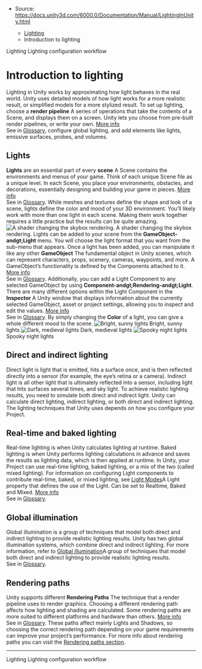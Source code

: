 * Source: https://docs.unity3d.com/6000.0/Documentation/Manual/LightingInUnity.html

  * [Lighting](https://docs.unity3d.com/6000.0/Documentation/Manual/LightingOverview.html)
  * Introduction to lighting


[](https://docs.unity3d.com/6000.0/Documentation/Manual/LightingOverview.html)
Lighting
[](https://docs.unity3d.com/6000.0/Documentation/Manual/lighting-configuration-workflow.html)
Lighting configuration workflow
# Introduction to lighting
Lighting in Unity works by approximating how light behaves in the real world. Unity uses detailed models of how light works for a more realistic result, or simplified models for a more stylized result. To set up lighting, choose a **render pipeline** A series of operations that take the contents of a Scene, and displays them on a screen. Unity lets you choose from pre-built render pipelines, or write your own. [More info](https://docs.unity3d.com/6000.0/Documentation/Manual/render-pipelines.html)  
See in [Glossary](https://docs.unity3d.com/6000.0/Documentation/Manual/Glossary.html#Renderpipeline), configure global lighting, and add elements like lights, emissive surfaces, probes, and volumes.
## Lights
**Lights** are an essential part of every **scene** A Scene contains the environments and menus of your game. Think of each unique Scene file as a unique level. In each Scene, you place your environments, obstacles, and decorations, essentially designing and building your game in pieces. [More info](https://docs.unity3d.com/6000.0/Documentation/Manual/CreatingScenes.html)  
See in [Glossary](https://docs.unity3d.com/6000.0/Documentation/Manual/Glossary.html#Scene). While meshes and textures define the shape and look of a scene, lights define the color and mood of your 3D environment. You’ll likely work with more than one light in each scene. Making them work together requires a little practice but the results can be quite amazing.
![A shader changing the skybox rendering.](https://docs.unity3d.com/6000.0/Documentation/uploads/Main/StandardShaderChangingSkyboxesEffect.gif) A shader changing the skybox rendering.
Lights can be added to your scene from the **GameObject-andgt;Light** menu. You will choose the light format that you want from the sub-menu that appears. Once a light has been added, you can manipulate it like any other **GameObject** The fundamental object in Unity scenes, which can represent characters, props, scenery, cameras, waypoints, and more. A GameObject’s functionality is defined by the Components attached to it. [More info](https://docs.unity3d.com/6000.0/Documentation/Manual/class-GameObject.html)  
See in [Glossary](https://docs.unity3d.com/6000.0/Documentation/Manual/Glossary.html#GameObject). Additionally, you can add a Light Component to any selected GameObject by using **Component-andgt;Rendering-andgt;Light**.
There are many different options within the Light Component in the **Inspector** A Unity window that displays information about the currently selected GameObject, asset or project settings, allowing you to inspect and edit the values. [More info](https://docs.unity3d.com/6000.0/Documentation/Manual/UsingTheInspector.html)  
See in [Glossary](https://docs.unity3d.com/6000.0/Documentation/Manual/Glossary.html#Inspector).
By simply changing the **Color** of a light, you can give a whole different mood to the scene.
![Bright, sunny lights](https://docs.unity3d.com/6000.0/Documentation/uploads/Main/LightMood1.jpg) Bright, sunny lights ![Dark, medieval lights](https://docs.unity3d.com/6000.0/Documentation/uploads/Main/LightMood2.jpg) Dark, medieval lights ![Spooky night lights](https://docs.unity3d.com/6000.0/Documentation/uploads/Main/LightMood3.jpg) Spooky night lights
## Direct and indirect lighting
Direct light is light that is emitted, hits a surface once, and is then reflected directly into a sensor (for example, the eye’s retina or a camera). Indirect light is all other light that is ultimately reflected into a sensor, including light that hits surfaces several times, and sky light. To achieve realistic lighting results, you need to simulate both direct and indirect light.
Unity can calculate direct lighting, indirect lighting, or both direct and indirect lighting. The lighting techniques that Unity uses depends on how you configure your Project.
## Real-time and baked lighting
Real-time lighting is when Unity calculates lighting at runtime. Baked lighting is when Unity performs lighting calculations in advance and saves the results as lighting data, which is then applied at runtime. In Unity, your Project can use real-time lighting, baked lighting, or a mix of the two (called mixed lighting).
For information on configuring Light components to contribute real-time, baked, or mixed lighting, see [Light Modes](https://docs.unity3d.com/6000.0/Documentation/Manual/LightModes.html)A Light property that defines the use of the Light. Can be set to Realtime, Baked and Mixed. [More info](https://docs.unity3d.com/6000.0/Documentation/Manual/LightModes.html)  
See in [Glossary](https://docs.unity3d.com/6000.0/Documentation/Manual/Glossary.html#LightMode).
## Global illumination
Global illumination is a group of techniques that model both direct and indirect lighting to provide realistic lighting results. Unity has two global illumination systems, which combine direct and indirect lighting.
For more information, refer to [Global illumination](https://docs.unity3d.com/6000.0/Documentation/Manual/choose-a-lighting-setup.html)A group of techniques that model both direct and indirect lighting to provide realistic lighting results.  
See in [Glossary](https://docs.unity3d.com/6000.0/Documentation/Manual/Glossary.html#globalillumination).
## Rendering paths
Unity supports different **Rendering Paths** The technique that a render pipeline uses to render graphics. Choosing a different rendering path affects how lighting and shading are calculated. Some rendering paths are more suited to different platforms and hardware than others. [More info](https://docs.unity3d.com/6000.0/Documentation/Manual/RenderingPaths.html)  
See in [Glossary](https://docs.unity3d.com/6000.0/Documentation/Manual/Glossary.html#RenderingPath). These paths affect mainly Lights and Shadows, so choosing the correct rendering path depending on your game requirements can improve your project’s performance. For more info about rendering paths you can visit the [Rendering paths section](https://docs.unity3d.com/6000.0/Documentation/Manual/RenderingPaths.html).
* * *
[](https://docs.unity3d.com/6000.0/Documentation/Manual/LightingOverview.html)
Lighting
[](https://docs.unity3d.com/6000.0/Documentation/Manual/lighting-configuration-workflow.html)
Lighting configuration workflow
